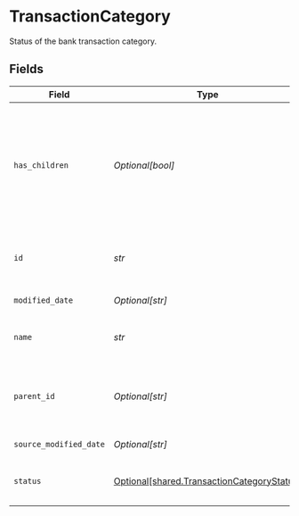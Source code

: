 # TransactionCategory

Status of the bank transaction category.


## Fields

| Field                                                                                                       | Type                                                                                                        | Required                                                                                                    | Description                                                                                                 | Example                                                                                                     |
| ----------------------------------------------------------------------------------------------------------- | ----------------------------------------------------------------------------------------------------------- | ----------------------------------------------------------------------------------------------------------- | ----------------------------------------------------------------------------------------------------------- | ----------------------------------------------------------------------------------------------------------- |
| `has_children`                                                                                              | *Optional[bool]*                                                                                            | :heavy_minus_sign:                                                                                          | A Boolean indicating whether there are other bank transaction categories beneath this one in the hierarchy. |                                                                                                             |
| `id`                                                                                                        | *str*                                                                                                       | :heavy_check_mark:                                                                                          | The unique identifier of the bank transaction category.                                                     |                                                                                                             |
| `modified_date`                                                                                             | *Optional[str]*                                                                                             | :heavy_minus_sign:                                                                                          | N/A                                                                                                         | 2022-10-23T00:00:00.000Z                                                                                    |
| `name`                                                                                                      | *str*                                                                                                       | :heavy_check_mark:                                                                                          | The name of the bank transaction category.                                                                  |                                                                                                             |
| `parent_id`                                                                                                 | *Optional[str]*                                                                                             | :heavy_minus_sign:                                                                                          | The unique identifier of the parent bank transaction category.                                              |                                                                                                             |
| `source_modified_date`                                                                                      | *Optional[str]*                                                                                             | :heavy_minus_sign:                                                                                          | N/A                                                                                                         | 2022-10-23T00:00:00.000Z                                                                                    |
| `status`                                                                                                    | [Optional[shared.TransactionCategoryStatus]](../../models/shared/transactioncategorystatus.md)              | :heavy_minus_sign:                                                                                          | The status of the transaction category.                                                                     |                                                                                                             |